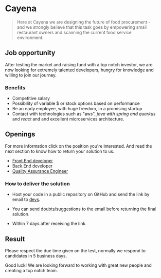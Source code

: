# Cayena

> Here at Cayena we are designing the future of food procurement - and
we strongly believe that this task goes by empowering small restaurant
owners and scanning the current food service environment.


## Job opportunity

After testing the market and raising fund with a top notch investor, we
are now looking for extremely talented developers, hungry for knowledge
and willing to join our journey.


### Benefits

 - Competitive salary
 - Possibility of variable $ or stock options based on performance
 - Be an early employee, with huge freedom, in a promising startup
 - Contact with technologies such as "aws", *java with spring and quarkus* and *react*
 and and excellent microservices architecture.


## Openings

For more information click on the position you're interested. And read
the next section to know how to return your solution to us.

- [Front End developer](frontend/frontend-developer.md)
- [Back End developer](back-end-developer.md)
- [Quality Assurance Engineer](qa/Test_QA.md)


### How to deliver the solution

- Host your code in a public repository on GitHub and send the link by email to [devs](mailto:antonio@acyena.com).

- You can send doubts/suggestions to the email before returning the final
solution.

- Within 7 days after receiving the link.

## Result

Please respect the due time given on the test, normally we respond to
candidates in 5 business days.

Good luck! We are looking forward to working with great new people and
creating a top notch team.

